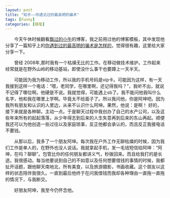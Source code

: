 ```yaml
---
layout: post
title: "知乎——你遇见过的最高明的骗术"
tags: [Funny]
categories: [随笔]
---
```


&emsp;&emsp;今天午休时候翻看[飘过的小牛](http://github.thinkingbar.com/)的博客，我之前用过他的博客模板，其中发现他分享了一篇知乎上的[你遇到过的最高明的骗术是怎样的](http://www.zhihu.com/question/20443079/answer/30720836)，觉得很有趣，这里给大家分享一下。

&emsp;&emsp;曾经 2008年,那时我有一个枯燥无比的工作。在移动做技术维护。工作起来经常就是在野外山岭的移动基站，即使没什么事干也要蹲上一天半天。

&emsp;&emsp;可能因为我为移动工作，所以我的手机号码是vip卡。可能因为这样，有一天我接到这样一个电话：“喂，老同学，在哪里啊，还记得我吗？”，我听不出，就说不记得了哪位啊。他硬是不说。我就觉得，可能遇上sb了。我不能问他我叫什么名字，他和我在哪里上学啊。毕竟太不给面子了。所以我问他，你是阿坤吧。因为我所有朋友和认识的人里边，从来不认识什么阿坤。果然，他说：是啊！
好的，接下来就是各种聊。主动一点。于是聊天过程中我创办了自己的水产公司，以及这些年来所有的起起落落，从少年得志到后来的人生失意再到后来的东山再起。顺便我还可以为他创造一些过往以及家庭琐事，反正他都会承认的，而且反正我接电话不要钱。

&emsp;&emsp;从那以后，我多了一个朋友阿坤。每次我在户外工作无聊枯燥的时候，因为我们工作是单人的，在野外也没人说话。我就拿起手机，发一毛钱短信给阿坤：“阿坤，在吗？聊聊”。包管比你的任何朋友都讲义气，秒拨回来。而且给我打的是长途。我很感动。每当他要说到自己的不如意以及任何想要借钱的事情的时候，我都扯开话题，跟他聊天南地北，所有美食，以及旅游摄影，书画收藏。这个朋友以这样的状态陪伴我很久。一直到最后他终于在问我借钱而我却各种理由一直拖一直拖的情况下，与我断交。

&emsp;&emsp;好朋友阿坤，我至今仍怀念他。